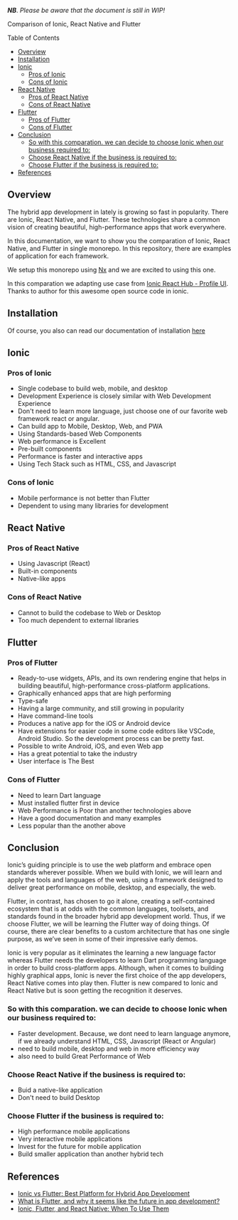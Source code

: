 ***NB***. *Please be aware that the document is still in WIP!*

Comparison of Ionic, React Native and Flutter

Table of Contents
- [Overview](#overview)
- [Installation](#installation)
- [Ionic](#ionic)
  - [Pros of Ionic](#pros-of-ionic)
  - [Cons of Ionic](#cons-of-ionic)
- [React Native](#react-native)
  - [Pros of React Native](#pros-of-react-native)
  - [Cons of React Native](#cons-of-react-native)
- [Flutter](#flutter)
  - [Pros of Flutter](#pros-of-flutter)
  - [Cons of Flutter](#cons-of-flutter)
- [Conclusion](#conclusion)
  - [So with this comparation. we can decide to choose Ionic when our business required to:](#so-with-this-comparation-we-can-decide-to-choose-ionic-when-our-business-required-to)
  - [Choose React Native if the business is required to:](#choose-react-native-if-the-business-is-required-to)
  - [Choose Flutter if the business is required to:](#choose-flutter-if-the-business-is-required-to)
- [References](#references)

## Overview
The hybrid app development in lately is growing so fast in popularity. There are Ionic, React Native, and Flutter. These technologies share a common vision of creating beautiful, high-performance apps that work everywhere.

In this documentation, we want to show you the comparation of Ionic, React Native, and Flutter in single monorepo. In this repository, there are examples of application for each framework.

We setup this monorepo using [Nx](https://nx.dev/) and we are excited to using this one.

In this comparation we adapting use case from [Ionic React Hub - Profile UI](https://ionicreacthub.com/ionic-react-profile-ui). Thanks to author for this awesome open source code in ionic.


## Installation
Of course, you also can read our documentation of installation [here](docs/INSTALLATION.md)


## Ionic
### Pros of Ionic
- Single codebase to build web, mobile, and desktop
- Development Experience is closely similar with Web Development Experience
- Don't need to learn more language, just choose one of our favorite web framework react or angular.
- Can build app to Mobile, Desktop, Web, and PWA
- Using Standards-based Web Components
- Web performance is Excellent
- Pre-built components
- Performance is faster and interactive apps
- Using Tech Stack such as HTML, CSS, and Javascript

### Cons of Ionic
- Mobile performance is not better than Flutter
- Dependent to using many libraries for development

## React Native
### Pros of React Native
- Using Javascript (React)
- Built-in components
- Native-like apps

### Cons of React Native
- Cannot to build the codebase to Web or Desktop
- Too much dependent to external libraries


## Flutter
### Pros of Flutter
- Ready-to-use widgets, APIs, and its own rendering engine that helps in building beautiful, high-performance cross-platform applications.
- Graphically enhanced apps that are high performing
- Type-safe
- Having a large community, and still growing in popularity
- Have command-line tools
- Produces a native app for the iOS or Android device
- Have extensions for easier code in some code editors like VSCode, Android Studio. So the development process can be pretty fast.
- Possible to write Android, iOS, and even Web app
- Has a great potential to take the industry
- User interface is The Best


### Cons of Flutter
- Need to learn Dart language
- Must installed flutter first in device
- Web Performance is Poor than another technologies above
- Have a good documentation and many examples
- Less popular than the another above


## Conclusion
Ionic’s guiding principle is to use the web platform and embrace open standards wherever possible. When we build with Ionic, we will learn and apply the tools and languages of the web, using a framework designed to deliver great performance on mobile, desktop, and especially, the web.

Flutter, in contrast, has chosen to go it alone, creating a self-contained ecosystem that is at odds with the common languages, toolsets, and standards found in the broader hybrid app development world. Thus, if we choose Flutter, we will be learning the Flutter way of doing things. Of course, there are clear benefits to a custom architecture that has one single purpose, as we’ve seen in some of their impressive early demos.

Ionic is very popular as it eliminates the learning a new language factor whereas Flutter needs the developers to learn Dart programming language in order to build cross-platform apps. Although, when it comes to building highly graphical apps, Ionic is never the first choice of the app developers, React Native comes into play then. Flutter is new compared to Ionic and React Native but is soon getting the recognition it deserves.

### So with this comparation. we can decide to choose Ionic when our business required to:
- Faster development. Because, we dont need to learn language anymore, if we already understand HTML, CSS, Javascript (React or Angular)
- need to build mobile, desktop and web in more efficiency way
- also need to build Great Performance of Web

### Choose React Native if the business is required to:
- Buid a native-like application
- Don't need to build Desktop

### Choose Flutter if the business is required to:
- High performance mobile applications
- Very interactive mobile applications
- Invest for the future for mobile application
- Build smaller application than another hybrid tech

## References

- [Ionic vs Flutter: Best Platform for Hybrid App Development](https://ionic.io/resources/articles/ionic-vs-flutter-comparison-guide)
- [What is Flutter, and why it seems like the future in app development?](https://dnamic.ai/blog/what-is-flutter)
- [Ionic, Flutter, and React Native: When To Use Them](https://dzone.com/articles/what-are-ionic-flutter-amp-react-native-when-to-us)
